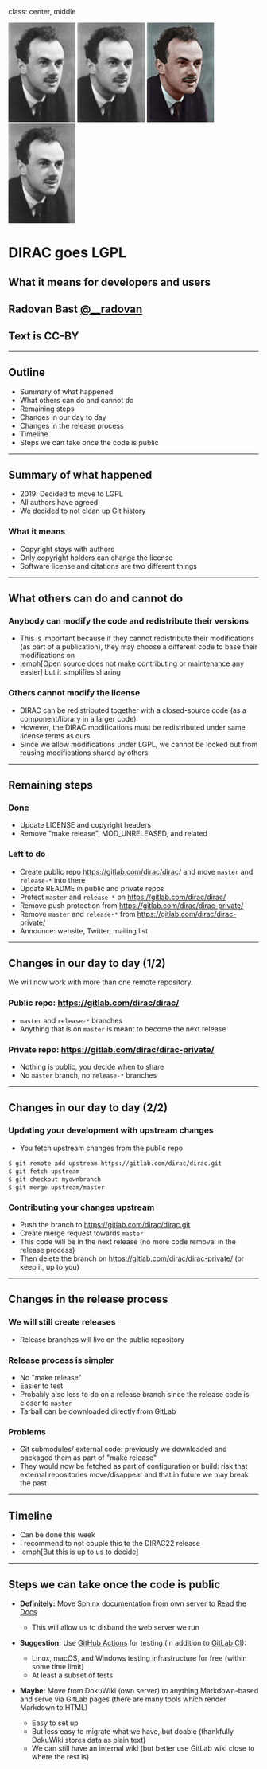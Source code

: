 class: center, middle

<img src="img/dirac-bw.jpg" style="height: 200px;"/>
<img src="img/dirac-bw.jpg" style="height: 200px;"/>
<img src="img/dirac-color.jpg" style="height: 200px;"/>
<img src="img/dirac-bw.jpg" style="height: 200px;"/>

# DIRAC goes LGPL

## What it means for developers and users

## Radovan Bast [@\_\_radovan](https://twitter.com/__radovan)

## Text is CC-BY

---

## Outline

- Summary of what happened
- What others can do and cannot do
- Remaining steps
- Changes in our day to day
- Changes in the release process
- Timeline
- Steps we can take once the code is public

---

## Summary of what happened

- 2019: Decided to move to LGPL
- All authors have agreed
- We decided to not clean up Git history


### What it means

- Copyright stays with authors
- Only copyright holders can change the license
- Software license and citations are two different things

---

## What others can do and cannot do

### Anybody can modify the code and redistribute their versions

- This is important because if they cannot redistribute their modifications (as part of a publication),
  they may choose a different code to base their modifications on
- .emph[Open source does not make contributing or maintenance any easier] but it simplifies sharing


### Others cannot modify the license

- DIRAC can be redistributed together with a closed-source code (as a component/library in a larger code)
- However, the DIRAC modifications must be redistributed under same license terms as ours
- Since we allow modifications under LGPL, we cannot be locked out from reusing modifications shared
  by others

---

## Remaining steps

### Done
- Update LICENSE and copyright headers
- Remove "make release", MOD_UNRELEASED, and related

### Left to do
- Create public repo https://gitlab.com/dirac/dirac/ and move `master` and `release-*` into there
- Update README in public and private repos
- Protect `master` and `release-*` on https://gitlab.com/dirac/dirac/
- Remove push protection from https://gitlab.com/dirac/dirac-private/
- Remove `master` and `release-*` from https://gitlab.com/dirac/dirac-private/
- Announce: website, Twitter, mailing list

---

## Changes in our day to day (1/2)

We will now work with more than one remote repository.


### Public repo: https://gitlab.com/dirac/dirac/

- `master` and `release-*` branches
- Anything that is on `master` is meant to become the next release


### Private repo: https://gitlab.com/dirac/dirac-private/

- Nothing is public, you decide when to share
- No `master` branch, no `release-*` branches

---

## Changes in our day to day (2/2)

### Updating your development with upstream changes

- You fetch upstream changes from the public repo

```console
$ git remote add upstream https://gitlab.com/dirac/dirac.git
$ git fetch upstream
$ git checkout myownbranch
$ git merge upstream/master
```


### Contributing your changes upstream

- Push the branch to https://gitlab.com/dirac/dirac.git
- Create merge request towards `master`
- This code will be in the next release (no more code removal in the release process)
- Then delete the branch on https://gitlab.com/dirac/dirac-private/ (or keep it, up to you)

---

## Changes in the release process

### We will still create releases

- Release branches will live on the public repository


### Release process is simpler

- No "make release"
- Easier to test
- Probably also less to do on a release branch since the release code is closer to `master`
- Tarball can be downloaded directly from GitLab


### Problems

- Git submodules/ external code: previously we downloaded and packaged them as part of "make release"
- They would now be fetched as part of configuration or build: risk that external repositories move/disappear
  and that in future we may break the past

---

## Timeline

- Can be done this week
- I recommend to not couple this to the DIRAC22 release
- .emph[But this is up to us to decide]

---

## Steps we can take once the code is public

- **Definitely:** Move Sphinx documentation from own server to [Read the Docs](https://readthedocs.org/)
  - This will allow us to disband the web server we run

- **Suggestion:** Use [GitHub Actions](https://github.com/features/actions) for testing (in addition to [GitLab CI](https://github.com/features/actions)):
  - Linux, macOS, and Windows testing infrastructure for free (within some time limit)
  - At least a subset of tests

- **Maybe:** Move from DokuWiki (own server) to anything Markdown-based
  and serve via GitLab pages (there are many tools which render Markdown to HTML)
  - Easy to set up
  - But less easy to migrate what we have, but doable (thankfully DokuWiki stores data as plain text)
  - We can still have an internal wiki (but better use GitLab wiki close to where the rest is)
